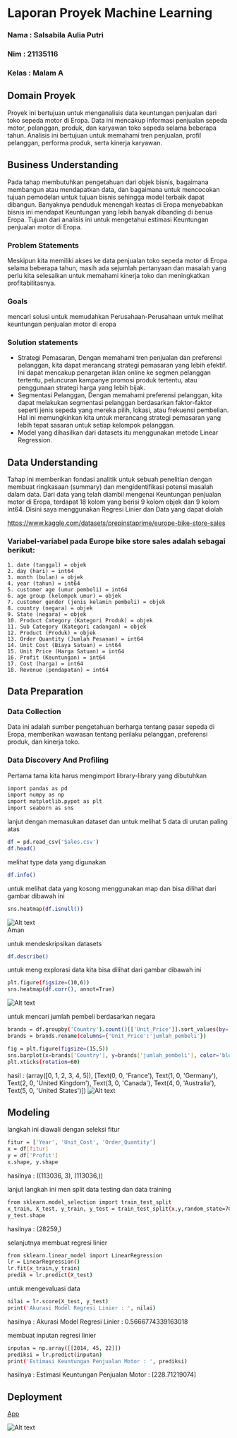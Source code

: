 # Laporan Proyek Machine Learning
### Nama : Salsabila Aulia Putri 
### Nim : 21135116
### Kelas : Malam A

## Domain Proyek
Proyek ini bertujuan untuk menganalisis data keuntungan penjualan dari toko sepeda motor di Eropa. Data ini mencakup informasi penjualan sepeda motor, pelanggan, produk, dan karyawan toko sepeda selama beberapa tahun. Analisis ini bertujuan untuk memahami tren penjualan, profil pelanggan, performa produk, serta kinerja karyawan.

## Business Understanding
Pada tahap membutuhkan pengetahuan dari objek bisnis, bagaimana membangun atau mendapatkan data, dan bagaimana untuk mencocokan tujuan pemodelan untuk tujuan bisnis sehingga model terbaik dapat dibangun. Banyaknya penduduk menengah keatas di Eropa menyebabkan bisnis ini mendapat Keuntungan yang lebih banyak dibanding di benua Eropa. Tujuan dari analisis ini untuk mengetahui estimasi Keuntungan penjualan motor di Eropa.

### Problem Statements
Meskipun kita memiliki akses ke data penjualan toko sepeda motor di Eropa selama beberapa tahun, masih ada sejumlah pertanyaan dan masalah yang perlu kita selesaikan untuk memahami kinerja toko dan meningkatkan profitabilitasnya. 

 ### Goals
  mencari solusi untuk memudahkan Perusahaan-Perusahaan untuk melihat keuntungan penjualan motor di eropa

  ### Solution statements
  - Strategi Pemasaran, Dengan memahami tren penjualan dan preferensi pelanggan, kita dapat merancang strategi pemasaran yang    lebih efektif. Ini dapat mencakup penargetan iklan online ke segmen pelanggan tertentu, peluncuran kampanye promosi produk tertentu, atau penggunaan strategi harga yang lebih bijak.
  - Segmentasi Pelanggan, Dengan memahami preferensi pelanggan, kita dapat melakukan segmentasi pelanggan berdasarkan faktor-faktor seperti jenis sepeda yang mereka pilih, lokasi, atau frekuensi pembelian. Hal ini memungkinkan kita untuk merancang strategi pemasaran yang lebih tepat sasaran untuk setiap kelompok pelanggan.
  - Model yang dihasilkan dari datasets itu menggunakan metode Linear Regression.

  ## Data Understanding
  Tahap ini memberikan fondasi analitik untuk sebuah penelitian dengan membuat ringkasaan (summary) dan mengidentifikasi potensi masalah dalam data. Dari data yang telah diambil mengenai Keuntungan penjualan motor di Eropa, terdapat 18 kolom yang berisi 9 kolom objek dan 9 kolom int64. Disini saya menggunakan Regresi Linier dan Data yang dapat diolah

  https://www.kaggle.com/datasets/prepinstaprime/europe-bike-store-sales

  ### Variabel-variabel pada Europe bike store sales adalah sebagai berikut:    
    1. date (tanggal) = objek
    2. day (hari) = int64
    3. month (bulan) = objek
    4. year (tahun) = int64
    5. customer age (umur pembeli) = int64
    6. age group (kelompok umur) = objek
    7. customer gender (jenis kelamin pembeli) = objek
    8. country (negara) = objek
    9. State (negara) = objek
    10. Product Category (Kategori Produk) = objek
    11. Sub Category (Kategori cadangan) = objek
    12. Product (Produk) = objek
    13. Order Quantity (Jumlah Pesanan) = int64
    14. Unit Cost (Biaya Satuan) = int64
    15. Unit Price (Harga Satuan) = int64
    16. Profit (Keuntungan) = int64
    17. Cost (harga) = int64
    18. Revenue (pendapatan) = int64

## Data Preparation
### Data Collection
Data ini adalah sumber pengetahuan berharga tentang pasar sepeda di Eropa, memberikan wawasan tentang perilaku pelanggan, preferensi produk, dan kinerja toko.

### Data Discovery And Profiling
Pertama tama kita harus mengimport library-library yang dibutuhkan 
``` bash
import pandas as pd
import numpy as np
import matplotlib.pypot as plt
import seaborn as sns
```
lanjut dengan memasukan dataset dan untuk melihat 5 data di urutan paling atas
```bash
df = pd.read_csv('Sales.csv')
df.head()
```
melihat type data yang digunakan
``` bash
df.info()
```
untuk melihat data yang kosong menggunakan map dan bisa dilihat dari gambar dibawah ini
``` bash
sns.heatmap(df.isnull())
```
![Alt text](Gambar1.png) <br>
Aman

untuk mendeskripsikan datasets
```bash
df.describe()
```

untuk meng explorasi data kita bisa dilihat dari gambar dibawah ini
``` bash
plt.figure(figsize=(10,6))
sns.heatmap(df.corr(), annot=True)
```
![Alt text](Gambar2.png)

untuk mencari jumlah pembeli berdasarkan negara
```bash
brands = df.groupby('Country').count()[['Unit_Price']].sort_values(by='Unit_Price', ascending=True).reset_index()
brands = brands.rename(columns={'Unit_Price':'jumlah_pembeli'})
```
```bash
fig = plt.figure(figsize=(15,5))
sns.barplot(x=brands['Country'], y=brands['jumlah_pembeli'], color='blue')
plt.xticks(rotation=60)
```
hasil : (array([0, 1, 2, 3, 4, 5]),
 [Text(0, 0, 'France'),
  Text(1, 0, 'Germany'),
  Text(2, 0, 'United Kingdom'),
  Text(3, 0, 'Canada'),
  Text(4, 0, 'Australia'),
  Text(5, 0, 'United States')])
  ![Alt text](Gambar3.png)

  ## Modeling
  langkah ini diawali dengan seleksi fitur
```bash
fitur = ['Year', 'Unit_Cost', 'Order_Quantity']
x = df[fitur]
y = df['Profit']
x.shape, y.shape
```
hasilnya : ((113036, 3), (113036,))

lanjut langkah ini men split data testing dan data training
```bash
from sklearn.model_selection import train_test_split
x_train, X_test, y_train, y_test = train_test_split(x,y,random_state=70)
y_test.shape
```
hasilnya : (28259,)

selanjutnya membuat regresi linier
```bash
from sklearn.linear_model import LinearRegression
lr = LinearRegression()
lr.fit(x_train,y_train)
predik = lr.predict(X_test)
```

untuk mengevaluasi data 
```bash
nilai = lr.score(X_test, y_test)
print('Akurasi Model Regresi Linier : ', nilai)
```
hasilnya : Akurasi Model Regresi Linier :  0.5666774339163018

membuat inputan regresi linier
```bash
inputan = np.array([[2014, 45, 22]])
prediksi = lr.predict(inputan)
print('Estimasi Keuntungan Penjualan Motor : ', prediksi)
```
hasilnya : Estimasi Keuntungan Penjualan Motor :  [228.71219074]

## Deployment

  [App](https://pembelajaranmesin-ccrhqvzeekzehrv87f9arv.streamlit.app/)

  ![Alt text](APP.png)
